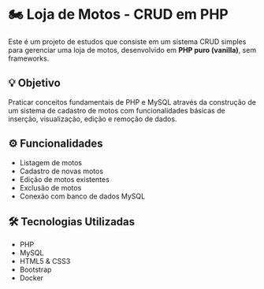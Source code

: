 # 🏍️ Loja de Motos - CRUD em PHP

Este é um projeto de estudos que consiste em um sistema CRUD simples para gerenciar uma loja de motos, desenvolvido em **PHP puro (vanilla)**, sem frameworks.

## 💡 Objetivo

Praticar conceitos fundamentais de PHP e MySQL através da construção de um sistema de cadastro de motos com funcionalidades básicas de inserção, visualização, edição e remoção de dados.

## ⚙️ Funcionalidades

- Listagem de motos
- Cadastro de novas motos
- Edição de motos existentes
- Exclusão de motos
- Conexão com banco de dados MySQL

## 🛠️ Tecnologias Utilizadas

- PHP
- MySQL
- HTML5 & CSS3
- Bootstrap
- Docker
